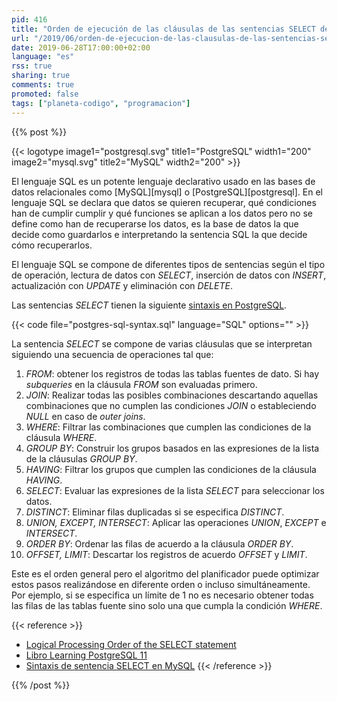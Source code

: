 ```yaml
---
pid: 416
title: "Orden de ejecución de las cláusulas de las sentencias SELECT de SQL"
url: "/2019/06/orden-de-ejecucion-de-las-clausulas-de-las-sentencias-select-de-sql/"
date: 2019-06-28T17:00:00+02:00
language: "es"
rss: true
sharing: true
comments: true
promoted: false
tags: ["planeta-codigo", "programacion"]
---
```


{{% post %}}

{{< logotype image1="postgresql.svg" title1="PostgreSQL" width1="200" image2="mysql.svg" title2="MySQL" width2="200" >}}

El lenguaje SQL es un potente lenguaje declarativo usado en las bases de datos relacionales como [MySQL][mysql] o [PostgreSQL][postgresql]. En el lenguaje SQL se declara que datos se quieren recuperar, qué condiciones han de cumplir cumplir y qué funciones se aplican a los datos pero no se define como han de recuperarse los datos, es la base de datos la que decide como guardarlos e interpretando la sentencia SQL la que decide cómo recuperarlos.

El lenguaje SQL se compone de diferentes tipos de sentencias según el tipo de operación, lectura de datos con _SELECT_, inserción de datos con _INSERT_, actualización con _UPDATE_ y eliminación con _DELETE_.

Las sentencias _SELECT_ tienen la siguiente [sintaxis en PostgreSQL](https://www.postgresql.org/docs/11/sql-select.html).

{{< code file="postgres-sql-syntax.sql" language="SQL" options="" >}}

La sentencia _SELECT_ se compone de varias cláusulas que se interpretan siguiendo una secuencia de operaciones tal que:

1. _FROM_: obtener los registros de todas las tablas fuentes de dato. Si hay _subqueries_ en la cláusula _FROM_ son evaluadas primero.
2. _JOIN_: Realizar todas las posibles combinaciones descartando aquellas combinaciones que no cumplen las condiciones _JOIN_ o estableciendo _NULL_ en caso de _outer joins_.
3. _WHERE_: Filtrar las combinaciones que cumplen las condiciones de la cláusula _WHERE_.
4. _GROUP BY_: Construir los grupos basados en las expresiones de la lista de la cláusulas _GROUP BY_.
5. _HAVING_: Filtrar los grupos que cumplen las condiciones de la cláusula _HAVING_.
6. _SELECT_: Evaluar las expresiones de la lista _SELECT_ para seleccionar los datos.
7. _DISTINCT_: Eliminar filas duplicadas si se especifica _DISTINCT_.
8. _UNION, EXCEPT, INTERSECT_: Aplicar las operaciones _UNION_, _EXCEPT_ e _INTERSECT_.
9. _ORDER BY_: Ordenar las filas de acuerdo a la cláusula _ORDER BY_.
10. _OFFSET, LIMIT_: Descartar los registros de acuerdo _OFFSET_ y _LIMIT_.

Este es el orden general pero el algoritmo del planificador puede optimizar estos pasos realizándose en diferente orden o incluso simultáneamente. Por ejemplo, si se especifica un límite de 1 no es necesario obtener todas las filas de las tablas fuente sino solo una que cumpla la condición _WHERE_.

{{< reference >}}
* [Logical Processing Order of the SELECT statement](https://msdn.microsoft.com/en-us/library/ms189499.aspx)
* [Libro Learning PostgreSQL 11](https://amzn.to/2Jai732)
* [Sintaxis de sentencia SELECT en MySQL](https://dev.mysql.com/doc/refman/8.0/en/select.html)
{{< /reference >}}

{{% /post %}}
